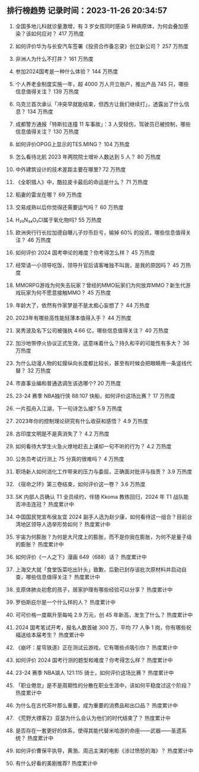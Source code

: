 
## 排行榜趋势 记录时间：2023-11-26 20:34:57
  
  1. 全国多地儿科就诊量激增，有 3 岁女孩同时感染 5 种病原体，为何会叠加感染？该如何应对？ 417 万热度
    
  2. 如何评价华为与长安汽车签署《投资合作备忘录》创立新公司？ 257 万热度
    
  3. 非洲人为什么不打井？ 161 万热度
    
  4. 参加2024国考是一种什么体验？ 144 万热度
    
  5. 个人养老金制度实施一年，超 4000 万人开立账户，推出产品 745 只，哪些信息值得关注？ 139 万热度
    
  6. 乌克兰首次承认「冲突早就能结束，但西方让我们继续打」，透露出了什么信息？ 134 万热度
    
  7. 成都警方通报「特斯拉连撞 11 车事故」：3 人受轻伤，驾驶员已被控制，哪些信息值得关注？ 130 万热度
    
  8. 如何评价OPGG上显示的TES.MING？ 104 万热度
    
  9. 怎么看待北航 2023 年两院院士增补人数达到 5 人？ 80 万热度
    
  10. 中外建筑设计的技术差距主要在哪里? 72 万热度
    
  11. 《全职猎人》中，酷拉皮卡最后的命运是什么？ 71 万热度
    
  12. 稻妻的雷龙在哪？ 69 万热度
    
  13. 交易成熟以后你觉得还需要运气吗？ 60 万热度
    
  14. H₂₅N₃₄O₃Cl属于氧化物吗? 55 万热度
    
  15. 欧洲央行行长拉加德自曝儿子炒币巨亏，输掉 60% 的投资，哪些信息值得关注？ 46 万热度
    
  16. 如何评价 2024 国考申论的难度？你考得怎么样？ 45 万热度
    
  17. 经常请一小领导吃饭，领导升官后请客唯独不叫我，是我的原因吗？ 45 万热度
    
  18. MMORPG游戏为何失去玩家？曾经的MMO玩家们为何放弃MMO？新生代游戏玩家为何不愿意接触MMO？ 45 万热度
    
  19. 年龄大了，依然有作家梦是不是太痴心妄想了？ 44 万热度
    
  20. 2023年有哪些高性能轻薄本值得入手？ 44 万热度
    
  21. 吴秀波及名下公司被强执 4.66 亿，哪些信息值得关注？ 40 万热度
    
  22. 加沙地带停火协议正式生效，这意味着什么？持久和平的可能性有多大？ 36 万热度
    
  23. 为什么动漫人物的虹膜纵向长度都比较长，甚至有时候会把眼睛用一条竖线代替？ 32 万热度
    
  24. 市直事业编和普通选调生该选哪个? 20 万热度
    
  25. 23-24 赛季 NBA独行侠 88:107 快船，如何评价这场比赛？ 17 万热度
    
  26. 一片孤舟入江湖，下一句诗怎么接? 5.9 万热度
    
  27. 2023年你的控制理论研究有什么收获和感悟？ 4.9 万热度
    
  28. 古印度文明是不是真消失了？ 4.2 万热度
    
  29. 如何看待大学生火急火燎地赶去上课却一句不听的行为？ 4.2 万热度
    
  30. 公务员考试行测上 75 分真的很难吗？ 4 万热度
    
  31. 职场新人如何消化工作带来的压力与委屈，正确面对批评与指责？ 3.9 万热度
    
  32. 《宿命之环》第三卷结束，如何评价这一卷？ 3.6 万热度
    
  33. SK 内部人员确认 T1 全员续约，伴随 Kkoma 教练回归，2024 年 T1 战队能否冲击连冠？ 热度累计中
    
  34. 中国国民党宣布侯友宜 2024 副手人选为赵少康，如何看待这一组合？目前台湾地区领导人选举形势如何？ 热度累计中
    
  35. 宇宙为何膨胀？为何是大尺度上的膨胀，而不是你我在膨胀，为何不是量子级的膨胀？ 热度累计中
    
  36. 如何评价《一人之下》漫画 649（688）话？ 热度累计中
    
  37. 上海交大就「食堂饭菜吃出针头」致歉，后勤已封存该批次原材料并启动自查，哪些信息值得关注？ 热度累计中
    
  38. 支原体肺炎初愈的孩子，居家护理有哪些经验可以分享？ 热度累计中
    
  39. 罗伯斯庇尔是一个什么样的人？ 热度累计中
    
  40. 可可价格一度飙升至每吨 2.9 万元，创 45 年新高，发生了什么？ 热度累计中
    
  41. 2024 国考笔试开考，报名人数首破 300 万，平均 77 人争 1 岗，你有哪些祝福送给本届考生？ 热度累计中
    
  42. 《崩坏：星穹铁道》正在测试云游戏，它有哪些点吸引你？ 热度累计中
    
  43. 如何评价 2024 国考行测的题型和难度？你考得怎么样？ 热度累计中
    
  44. 23-24 赛季 NBA湖人 121:115 骑士，如何评价这场比赛？ 热度累计中
    
  45. 「职业倦怠」是不是周期性的分散在职业生涯中，该如何平稳度过这个阶段？ 热度累计中
    
  46. 为什么在古代茶叶那么重要，成为重要的消费品和出口品？ 热度累计中
    
  47. 《荒野大镖客2》亚瑟为什么会认为他们的时代结束了？ 热度累计中
    
  48. 是否存在一套更好的体系，使得其能代替米哈游的命座——武器——圣遗系统？ 热度累计中
    
  49. 如何评价曹保平执导，黄渤、周迅主演的电影《涉过愤怒的海》？ 热度累计中
    
  50. 有什么好看的美剧推荐? 热度累计中
    